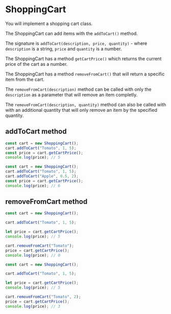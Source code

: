 # ShoppingCart

You will implement a shopping cart class.

The ShoppingCart can add items with the `addToCart()` method.

The signature is `addToCart(description, price, quantity)` - where `description` is a string, `price` and `quantity` is a number.

The ShoppingCart has a method `getCartPrice()` which returns the current price of the cart as a number.

The ShoppingCart has a method `removeFromCart()` that will return a specific item from the cart.

The `removeFromCart(description)` method can be called with only the `description` as a parameter that will remove an item completly.

The `removeFromCart(description, quantity)` method can also be called with with an additional quantity that will only remove an item by the specified quantity.

## addToCart method

```js
const cart = new ShoppingCart();
cart.addToCart("Tomato", 1, 5);
const price = cart.getCartPrice();
console.log(price); // 5
```

```js
const cart = new ShoppingCart();
cart.addToCart("Tomato", 1, 5);
cart.addToCart("Apple", 0.5, 2);
const price = cart.getCartPrice();
console.log(price); // 6
```

## removeFromCart method

```js
const cart = new ShoppingCart();

cart.addToCart("Tomato", 1, 5);

let price = cart.getCartPrice();
console.log(price); // 5

cart.removeFromCart("Tomato");
price = cart.getCartPrice();
console.log(price); // 0
```

```js
const cart = new ShoppingCart();

cart.addToCart("Tomato", 1, 5);

let price = cart.getCartPrice();
console.log(price); // 5

cart.removeFromCart("Tomato", 2);
price = cart.getCartPrice();
console.log(price); // 3
```
